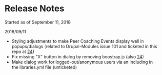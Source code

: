 # Release Notes
Started as of September 11, 2018

2018/09/11
* Styling adjustments to make Peer Coaching Events display well in popups/dialogs (related to Drupal-Modules issue 101 and ticketed in this repo at [24](../../issues/24))
* Fix missing "X" button in dialog by removing boostrap.js (also [24](../../issues/24))
* Make dialog work for logged-out/anonymous users via an including in the libraries.yml file (unticketed)
